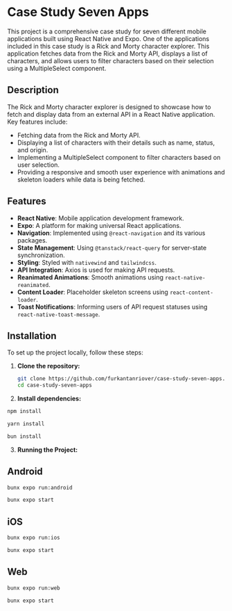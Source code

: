 # Case Study Seven Apps

This project is a comprehensive case study for seven different mobile applications built using React Native and Expo. One of the applications included in this case study is a Rick and Morty character explorer. This application fetches data from the Rick and Morty API, displays a list of characters, and allows users to filter characters based on their selection using a MultipleSelect component.

## Description

The Rick and Morty character explorer is designed to showcase how to fetch and display data from an external API in a React Native application. Key features include:

- Fetching data from the Rick and Morty API.
- Displaying a list of characters with their details such as name, status, and origin.
- Implementing a MultipleSelect component to filter characters based on user selection.
- Providing a responsive and smooth user experience with animations and skeleton loaders while data is being fetched.

## Features

- **React Native**: Mobile application development framework.
- **Expo**: A platform for making universal React applications.
- **Navigation**: Implemented using `@react-navigation` and its various packages.
- **State Management**: Using `@tanstack/react-query` for server-state synchronization.
- **Styling**: Styled with `nativewind` and `tailwindcss`.
- **API Integration**: Axios is used for making API requests.
- **Reanimated Animations**: Smooth animations using `react-native-reanimated`.
- **Content Loader**: Placeholder skeleton screens using `react-content-loader`.
- **Toast Notifications**: Informing users of API request statuses using `react-native-toast-message`.

## Installation

To set up the project locally, follow these steps:

1. **Clone the repository:**

   ```bash
   git clone https://github.com/furkantanriover/case-study-seven-apps.git
   cd case-study-seven-apps
   ```

2. **Install dependencies:**

```bash
npm install
```

```bash
yarn install
```

```bash
bun install
```

3. **Running the Project:**

## Android

```bash
bunx expo run:android
```

```bash
bunx expo start
```

## iOS

```bash
bunx expo run:ios
```

```bash
bunx expo start
```

## Web

```bash
bunx expo run:web
```

```bash
bunx expo start
```
